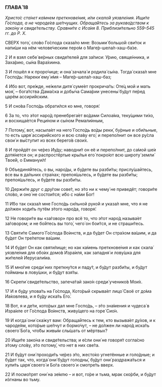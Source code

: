 ### ГЛАВА́ 18

_Христо́с ста́нет ка́мнем преткнове́ния, и́ли скало́й уязвле́ния. Ищи́те Го́спода, а не чароде́ев ше́пчущих. Обраща́йтесь за руково́дством к зако́ну и свиде́тельству. Сравни́те с Иса́ия 8. Приблизи́тельно 559–545 гг. до Р. Х._

СВЕРХ того́, сло́во Го́спода сказа́ло мне: Возьми́ большо́й сви́ток и напи́ши на нём челове́ческим перо́м о Маге́р-шела́л-хаш-ба́зе.

2 И я взял себе́ ве́рных свиде́телей для за́писи: У́рию, свяще́нника, и Заха́рию, сы́на Вара́хиина.

3 И пошёл я к проро́чице; и она́ зачала́ и родила́ сы́на. Тогда́ сказа́л мне Госпо́дь: Нареки́ ему́ и́мя – Маге́р-шела́л-хаш-баз;

4 Ибо вот, пре́жде, не́жели дитя́ суме́ет прокрича́ть: Оте́ц мой и мать моя́, – бога́тства Дама́ска и добы́ча Сама́рии унесены́ бу́дут пе́ред царём ассири́йским.

5 И сно́ва Госпо́дь обрати́лся ко мне, говоря́:

6 За то, что э́тот наро́д пренебрега́ет во́дами Силоа́ма, теку́щими ти́хо, и восхища́ется Реци́ном и сы́ном Ремали́иным,

7 Потому́, вот, насыла́ет на него́ Госпо́дь во́ды реки́, бу́рные и оби́льные, то есть царя́ ассири́йского и всю сла́ву его́; и перепо́лнит он все ру́сла свои́ и вы́ступит из всех берего́в свои́х.

8 И пройдёт он че́рез Иу́ду; наводни́т он её и перепо́лнит, до са́мой ше́и дотя́нется он; и распростёртые кры́лья его́ покро́ют всю широту́ земли́ Твое́й, о Еммануи́л!

9 Объединя́йтесь, о вы, наро́ды, и бу́дете вы разби́ты; прислу́шайтесь, все вы в да́льних стра́нах; препоя́шьтесь, и бу́дете вы разби́ты; препоя́шьтесь, и бу́дете вы разби́ты.

10 Держи́те друг с дру́гом сове́т, но э́то ни к чему́ не приведёт; говори́те сло́во, и оно́ не состои́тся; и́бо с на́ми Бог!

11 И́бо так сказа́л мне Госпо́дь си́льной руко́й и указа́л мне, что я не до́лжен ходи́ть путём э́того наро́да, говоря́:

12 Не говори́те вы «за́говор» про всё то, что э́тот наро́д называ́ет за́говором; и не бо́йтесь вы того́, чего́ он бои́тся, и не страши́тесь.

13 Святи́те Самого́ Го́спода Во́инств, и да бу́дет Он стра́хом ва́шим, и да бу́дет Он тре́петом ва́шим.

14 И бу́дет Он как святи́лище; но как ка́мень преткнове́ния и как скала́ уязвле́ния для обо́их домо́в Изра́иля, как западня́ и лову́шка для жи́телей Иерусали́ма.

15 И мно́гие среди́ них преткну́тся и паду́т, и бу́дут разби́ты, и бу́дут по́йманы в лову́шки, и бу́дут взя́ты.

16 Скрепи́ свиде́тельство, запеча́тай зако́н среди́ ученико́в Мои́х.

17 И я бу́ду упова́ть на Го́спода, Кото́рый скрыва́ет лицо́ Своё от до́ма Иа́ковлева, и я бу́ду иска́ть Его́.

18 Вот, я и де́ти, кото́рых дал мне Госпо́дь, – э́то зна́мения и чудеса́ в Изра́иле от Го́спода Во́инств, живу́щего на горе́ Сио́н.

19 И когда́ они́ ска́жут вам: Обраща́йтесь к тем, кто вызыва́ет ду́хов, и к чароде́ям, кото́рые ше́пчут и бормо́чут, – не до́лжен ли наро́д иска́ть своего́ Бо́га, что́бы живы́м слы́шать от мёртвых?

20 Ищи́те зако́на и свиде́тельства; и е́сли они́ не говоря́т согла́сно э́тому сло́ву, э́то потому́, что нет в них све́та.

21 И бу́дут они́ проходи́ть че́рез э́то, жесто́ко угнетённые и голо́дные; и бу́дет так, что, когда́ они́ бу́дут голодны́, бу́дут они́ раздража́ться и хули́ть царя́ своего́ и Бо́га своего́ и смотре́ть вверх.

22 И посмо́трят они́ на зе́млю – и вот, го́ре и тьма, мрак ско́рби, и бу́дут и́згнаны во тьму.
